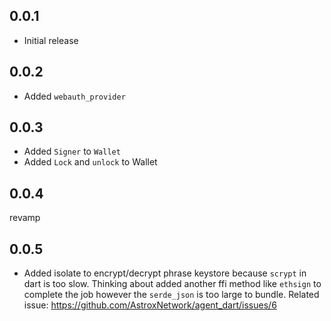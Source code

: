 ## 0.0.1

* Initial release

## 0.0.2

* Added `webauth_provider`

## 0.0.3

* Added `Signer` to `Wallet`
* Added `Lock` and `unlock` to Wallet

## 0.0.4
revamp

## 0.0.5
* Added isolate to encrypt/decrypt phrase keystore because `scrypt` in dart is too slow. Thinking about added another ffi method like `ethsign` to complete the job however the `serde_json` is too large to bundle. Related issue: https://github.com/AstroxNetwork/agent_dart/issues/6


